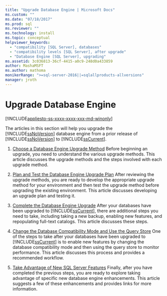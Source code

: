 ```yaml
---
title: "Upgrade Database Engine | Microsoft Docs"
ms.custom: ""
ms.date: "07/18/2017"
ms.prod: sql
ms.reviewer: ""
ms.technology: install
ms.topic: conceptual
helpviewer_keywords: 
  - "compatibility [SQL Server], databases"
  - "compatibility levels [SQL Server], after upgrade"
  - "Database Engine [SQL Server], upgrading"
ms.assetid: 3c036813-36cf-4415-a0c9-248d0a433859
author: MashaMSFT
ms.author: mathoma
monikerRange: ">=sql-server-2016||=sqlallproducts-allversions"
manager: jroth
---
```

# Upgrade Database Engine

[!INCLUDE[appliesto-ss-xxxx-xxxx-xxx-md-winonly](../../includes/appliesto-ss-xxxx-xxxx-xxx-md-winonly.md)]
  
  The articles in this section will help you upgrade the [!INCLUDE[ssNoVersion](../../includes/ssnoversion-md.md)] database engine from a prior release of [!INCLUDE[ssNoVersion](../../includes/ssnoversion-md.md)] to [!INCLUDE[ssCurrent](../../includes/sscurrent-md.md)].  
  
1.  [Choose a Database Engine Upgrade Method](../../database-engine/install-windows/choose-a-database-engine-upgrade-method.md) Before beginning an upgrade, you need to understand the various upgrade methods. This article discusses the upgrade methods and the steps involved with each upgrade method.  
  
2.  [Plan and Test the Database Engine Upgrade Plan](../../database-engine/install-windows/plan-and-test-the-database-engine-upgrade-plan.md) After reviewing the upgrade methods, you are ready to develop the appropriate upgrade method for your environment and then test the upgrade method before upgrading the existing environment. This article discusses developing an upgrade plan and testing it.  
  
3.  [Complete the Database Engine Upgrade](../../database-engine/install-windows/complete-the-database-engine-upgrade.md) After your databases have been upgraded to [!INCLUDE[ssCurrent](../../includes/sscurrent-md.md)], there are additional steps you need to take, including taking a new backup, enabling new features, and repopulating full-text catalogs. This article discusses these steps.  
  
4.  [Change the Database Compatibility Mode and Use the Query Store](../../database-engine/install-windows/change-the-database-compatibility-mode-and-use-the-query-store.md) One of the steps to take after your databases have been upgraded to [!INCLUDE[ssCurrent](../../includes/sscurrent-md.md)] is to enable new features by changing the database compatibility mode and then using the query store to monitor performance. This article discusses this process and provides a recommended workflow.  
  
5.  [Take Advantage of New SQL Server Features](https://www.microsoft.com/sql-server/sql-server-2017) Finally, after you have completed the previous steps, you are ready to explore taking advantage of specific new database engine enhancements. This article suggests a few of these enhancements and provides links for more information.  
  
  
